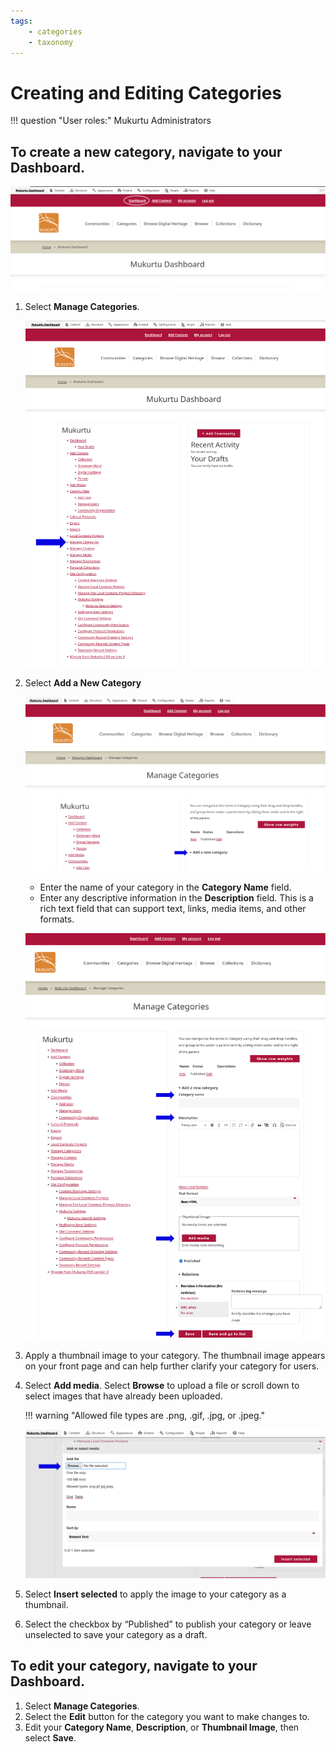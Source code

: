 ```yaml
---
tags: 
    - categories
    - taxonomy
---
```

# Creating and Editing Categories

!!! question "User roles:"
    Mukurtu Administrators

## To create a new category, navigate to your Dashboard. 

![Dashboard](../_embeds/categories1.PNG)

1. Select **Manage Categories**. 

    ![Manage Categories](../_embeds/categories2.PNG)

2. Select **Add a New Category**

    ![Add New Category](../_embeds/categories3.PNG)

    - Enter the name of your category in the **Category Name** field.  
    - Enter any descriptive information in the **Description** field. This is a rich text field that can support text, links, media items, and other formats. 

    ![Adding a New Category](../_embeds/categories4.PNG)

3. Apply a thumbnail image to your category. The thumbnail image appears on your front page and can help further clarify your category for users. 
4. Select **Add media**. Select **Browse** to upload a file or scroll down to select images that have already been uploaded.  

    !!! warning "Allowed file types are .png, .gif, .jpg, or .jpeg."

    ![Add a Thumbnail Image](../_embeds/categories5.PNG)

5. Select **Insert selected** to apply the image to your category as a thumbnail. 
6. Select the checkbox by “Published” to publish your category or leave unselected to save your category as a draft. 

## To edit your category, navigate to your Dashboard.  

1. Select **Manage Categories**. 
2. Select the **Edit** button for the category you want to make changes to. 
3. Edit your **Category Name**, **Description**, or **Thumbnail Image**, then select **Save**.